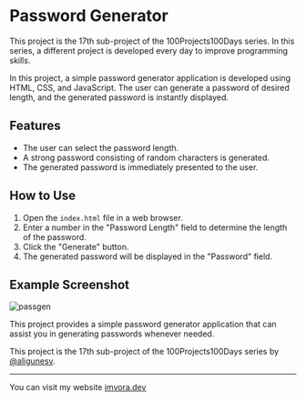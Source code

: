 # Password Generator

This project is the 17th sub-project of the 100Projects100Days series. In this series, a different project is developed every day to improve programming skills.

In this project, a simple password generator application is developed using HTML, CSS, and JavaScript. The user can generate a password of desired length, and the generated password is instantly displayed.

## Features

- The user can select the password length.
- A strong password consisting of random characters is generated.
- The generated password is immediately presented to the user.

## How to Use

1. Open the `index.html` file in a web browser.
2. Enter a number in the "Password Length" field to determine the length of the password.
3. Click the "Generate" button.
4. The generated password will be displayed in the "Password" field.

## Example Screenshot

![passgen](https://github.com/aligunesv/100projects100day/assets/82121296/7bfa2758-59e4-4bb8-a335-b3203ea99b4e)


This project provides a simple password generator application that can assist you in generating passwords whenever needed.

This project is the 17th sub-project of the 100Projects100Days series by [@aligunesv](https://github.com/aligunesv/100projects100day).

----

You can visit my website [imvora.dev](https://www.imvora.dev)
